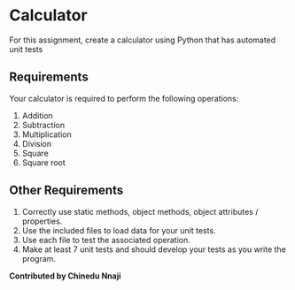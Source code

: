 # Calculator
For this assignment, create a calculator using Python that has automated unit tests

## Requirements
Your calculator is required to perform the following operations: 
1. Addition
2. Subtraction
3. Multiplication
4. Division
5. Square
6. Square root  

## Other Requirements
1. Correctly use static methods, object methods, object attributes / properties.
2. Use the included files to load data for your unit tests.  
3. Use each file to test the associated operation.   
4. Make at least 7 unit tests and should develop your tests as you write the program.

**Contributed by Chinedu Nnaji**
